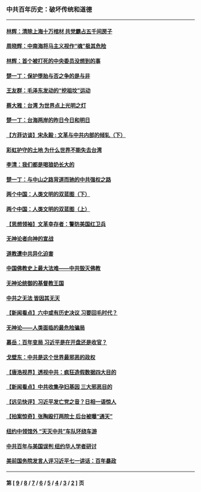 ### 中共百年历史：破坏传统和道德
---
#### [林辉：清除上海十万棺材 共党霸占五千间房子](../../pages/nf1176114/n14033735.md?08170430) 
#### [周晓辉：中南海将马主义视作“魂”极其危险](../../pages/nf1176114/n14026892.md?08170430) 
#### [林辉：首个被打死的中央委员没想到的事](../../pages/nf1176114/n13987400.md?08170430) 
#### [楚一丁：保护堕胎与否之争的是与非](../../pages/nf1176114/n13815642.md?08170430) 
#### [王友群：毛泽东发动的“挖祖坟”运动](../../pages/nf1176114/n13723639.md?08170430) 
#### [蔡大雅：台湾 为世界点上光明之灯](../../pages/nf1176114/n13531530.md?08170430) 
#### [楚一丁：台海两岸的昨日今日和明日](../../pages/nf1176114/n13531468.md?08170430) 
#### [【方菲访谈】宋永毅 : 文革与中共内部的倾轧（下）](../../pages/nf1176114/n13486836.md?08170430) 
#### [彩虹护守的土地 为什么世界不能失去台湾](../../pages/nf1176114/n13476849.md?08170430) 
#### [李清：我们都是喝狼奶长大的](../../pages/nf1176114/n13471478.md?08170430) 
#### [楚一丁：与中山之路背道而驰的中共强权之路](../../pages/nf1176114/n13437270.md?08170430) 
#### [两个中国：人类文明的双蓝图（下）](../../pages/nf1176114/n13423132.md?08170430) 
#### [两个中国：人类文明的双蓝图（上）](../../pages/nf1176114/n13422687.md?08170430) 
#### [【思想领袖】文革幸存者：警防美国红卫兵](../../pages/nf1176114/n13339289.md?08170430) 
#### [无神论者向神的宣战](../../pages/nf1176114/n13281535.md?08170430) 
#### [道教遭中共异化迫害](../../pages/nf1176114/n13281463.md?08170430) 
#### [中国佛教史上最大法难——中共毁灭佛教](../../pages/nf1176114/n13281397.md?08170430) 
#### [无神论统御的基督教王国](../../pages/nf1176114/n13281280.md?08170430) 
#### [中共之无法 皆因其无天](../../pages/nf1176114/n13281088.md?08170430) 
#### [【新闻看点】六中或有历史决议 习要回毛时代？](../../pages/nf1176114/n13222895.md?08170430) 
#### [无神论——人类面临的最危险骗局](../../pages/nf1176114/n13196137.md?08170430) 
#### [慕岳：百年变局 习近平是在开盘还是收官？](../../pages/nf1176114/n13206516.md?08170430) 
#### [戈壁东：中共是这个世界最邪恶的政权](../../pages/nf1176114/n13085641.md?08170430) 
#### [【唐浩视界】透视中共：疯狂造假数据四大目的](../../pages/nf1176114/n13080590.md?08170430) 
#### [【新闻看点】中共收集孕妇基因 三大邪恶目的](../../pages/nf1176114/n13077182.md?08170430) 
#### [【远见快评】习近平发亡党之音？日相一语惊人](../../pages/nf1176114/n13074809.md?08170430) 
#### [【拍案惊奇】张陶殴打两院士 后台被曝“通天”](../../pages/nf1176114/n13070496.md?08170430) 
#### [纽约中领馆外 “天灭中共”车队环绕车游](../../pages/nf1176114/n13070693.md?08170430) 
#### [中共百年与美国误判 纽约华人学者研讨](../../pages/nf1176114/n13067969.md?08170430) 
#### [美前国务院发言人评习近平七一讲话：百年暴政](../../pages/nf1176114/n13066986.md?08170430) 

---
#### 第 [ [9](./9.md?08170430) / [8](./8.md?08170430) / [7](./7.md?08170430) / [6](./6.md?08170430) / [5](./5.md?08170430) / [4](./4.md?08170430) / [3](./3.md?08170430) / [2](./2.md?08170430) ] 页
